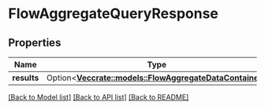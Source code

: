 # FlowAggregateQueryResponse

## Properties

Name | Type | Description | Notes
------------ | ------------- | ------------- | -------------
**results** | Option<[**Vec<crate::models::FlowAggregateDataContainer>**](FlowAggregateDataContainer.md)> |  | [optional]

[[Back to Model list]](../README.md#documentation-for-models) [[Back to API list]](../README.md#documentation-for-api-endpoints) [[Back to README]](../README.md)


